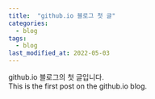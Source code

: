 ```yaml
---
title:  "github.io 블로그 첫 글"
categories:
  - blog
tags:
  - blog
last_modified_at: 2022-05-03
---
```


github.io 블로그의 첫 글입니다.   
This is the first post on the github.io blog.

